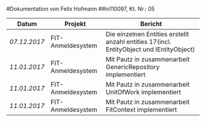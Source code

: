 #Dokumentation von Felix Hofmann
##in110097, Kt. Nr.: 05


| Datum | Projekt | Bericht |
|---|---|---|
|*07.12.2017*|FIT-Anmeldesystem|Die einzelnen Entities erstellt anzahl entities 17(incl. EntityObject und IEntityObject)|
|*11.01.2017*|FIT-Anmeldesystem|Mit Pautz in zusammenarbeit GenericRepository implementiert|
|*11.01.2017*|FIT-Anmeldesystem|Mit Pautz in zusammenarbeit UnitOfWork implementiert|
|*11.01.2017*|FIT-Anmeldesystem|Mit Pautz in zusammenarbeit FitContext implementiert|
